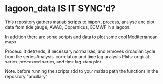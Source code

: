 # lagoon_data IS IT SYNC'd?
This repository gathers matlab scripts to import, process, analyse and plot data from tide gauge, AWAC, Copernicus, ECMWF in a lagoon.

In addition there are some scripts and data to plot some cool Mediterranean maps

Process: it detrends, if necessary normalises, and removes circadian cycle from the series
Analysis: correlation and time lag analysis
Plots: original series, processed series, and time lag stem plot

Note. before running the scripts add to your matlab path the functions in the repository "ancillary"


